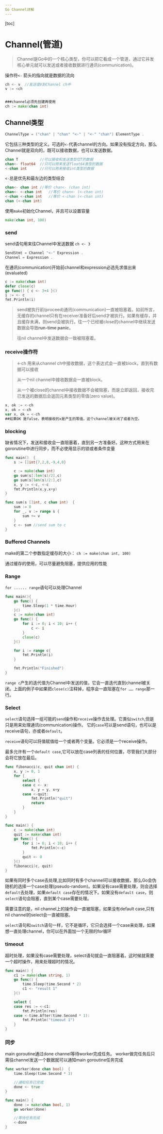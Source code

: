 ```yaml
---
Go Channel详解
---
```


[toc]



# Channel(管道)

> Channel是Go中的一个核心类型，你可以把它看成一个管道，通过它并发核心单元就可以发送或者接收数据进行通讯(communication)。

操作符`<-`  箭头的指向就是数据的流向

```go
ch <- v  //发送值V到Channel ch中
v := <ch


###channel必须先创建再使用
ch := make(chan int)
```



## Channel类型

```go
ChannelType = ("chan" | "chan" "<-" | "<-" "chan") ElementType .
```

它包括三种类型的定义。可选的`<-`代表channel的方向。如果没有指定方向，那么Channel就是双向的，既可以接收数据，也可以发送数据。

```go
chan T			//可以接收和发送类型位T的数据
chan<- float64  //只可以用来发送float64类型的数据
<-chan int		//只可以用来接收int类型的数据
```

`<-`总是优先和最左边的类型结合

```go
chan<- chan int	//等价 chan<- (chan int)
chan<- <-chan int	//等价 chan<- (<-chan int)
<-chan <-chan int	//等价 <-chan (<-chan int)
chan (<-chan int)
```

使用`make`初始化Channel，并且可以设置容量

```go
make(chan int, 100)
```



### send

send语句用来往Channel中发送数据 `ch <- 3`

```go
SendStmt = Channel "<-" Expression .
Channel = Expression .
```

在通讯(communication)开始前channel和expression必选先求值出来(evaluated)

```go
c := make(chan int)
defer close(c)
go func() { c <- 3+4 }()
i := <- c
fmt.Println(i)
```

> send被执行前(proceed)通讯(communication)一直被阻塞着。如前所言，无缓存的channel只有在receiver准备好后send才被执行。如果有缓存，并且缓存未满，则send会被执行。往一个已经被close的channel中继续发送数据会导致**run-time panic**。
>
> 往nil channel中发送数据会一致被阻塞着。



### receive操作符

> <-ch 用来从channel ch中接收数据，这个表达式会一直被block，直到有数据可以接收
>
> 从一个nil channel中接收数据会一直被block。
>
> 从一个被close的channel中接收数据不会被阻塞，而是立即返回，接收完已发送的数据后会返回元素类型的零值(zero value)。

```go
x, ok := <-ch
x, ok = <-ch
var x, ok = <-ch
##如果OK 是false，表明接收的x是产生的零值，这个channel被关闭了或者为空。
```





### blocking

缺省情况下，发送和接收会一直阻塞着，直到另一方准备好。这种方式用来在gororutine中进行同步，而不必使用显示的锁或者条件变量

```go
func main()  {
	s := []int{7,2,8,-9,4,0}

	c := make(chan int)
	go sum(s[:len(s)/2],c)
	go sum(s[len(s)/2:],c)
	x, y := <-c, <-c
	fmt.Println(x,y,x+y)
}

func sum(s []int, c chan int)  {
	sum := 0
	for _, v := range s {
		sum += v
	}
	c <- sum //send sum to c
}

```





### Buffered Channels

make的第二个参数指定缓存的大小： `ch := make(chan int, 100)`

通过缓存的使用，可以尽量避免阻塞，提供应用的性能



### Range

`for ...... range`语句可以处理Channel

```go
func main(){
    go func() {
		time.Sleep(1 * time.Hour)
	}()
	c := make(chan int)
	go func() {
		for i := 0; i < 10; i++ {
			c <- i
		}
		close(c)
	}()

	for i := range c{
		fmt.Println(i)
	}

	fmt.Println("Finished")
}
```

`range c`产生的迭代值为Channel中发送的值，它会一直迭代直到channel被关闭。上面的例子中如果把`close(c)`注释掉，程序会一直阻塞在`for …… range`那一行。





### Select

`select`语句选择一组可能的`send`操作和`receive`操作去处理。它类似`switch`,但是只是用来处理通讯(communication)操作。
它的`case`可以是send语句，也可以是receive语句，亦或者`default`。

`receive`语句可以将值赋值给一个或者两个变量。它必须是一个receive操作。

最多允许有一个`default case`,它可以放在case列表的任何位置，尽管我们大部分会将它放在最后。

```go
func fibonacci(c, quit chan int) {
	x, y := 0, 1
	for {
		select {
		case c <- x:
			x, y = y, x+y
		case <-quit:
			fmt.Println("quit")
			return
		}
	}
}

func main() {
	c := make(chan int)
	quit := make(chan int)
	go func() {
		for i := 0; i < 10; i++ {
			fmt.Println(<-c)
		}
		quit <- 0
	}()
	fibonacci(c, quit)
}
```

如果有同时多个case去处理,比如同时有多个channel可以接收数据，那么Go会伪随机的选择一个case处理(pseudo-random)。如果没有case需要处理，则会选择`default`去处理，如果`default case`存在的情况下。如果没有`default case`，则`select`语句会阻塞，直到某个case需要处理。

需要注意的是，nil channel上的操作会一直被阻塞，如果没有default case,只有nil channel的select会一直被阻塞。

`select`语句和`switch`语句一样，它不是循环，它只会选择一个case来处理，如果想一直处理channel，你可以在外面加一个无限的for循环



### timeout

超时处理，如果没有case需要处理，select语句就会一直阻塞着。这时候就需要一个超时操作，用来处理超时的情况。

```go
func main() {
	c1 := make(chan string, 1)
	go func() {
		time.Sleep(time.Second * 2)
		c1 <- "result 1"
	}()

	select {
	case res := <-c1:
		fmt.Println(res)
	case <-time.After(time.Second * 1):
		fmt.Println("timeout 1")
	}
}
```



### 同步

main goroutine通过done channel等待worker完成任务。 worker做完任务后只需往channel发送一个数据就可以通知main goroutine任务完成

```go
func worker(done chan bool)  {
	time.Sleep(time.Second * 3)

	//通知任务已完成
	done <- true
}

func main() {
	done := make(chan bool, 1)
	go worker(done)

	//等待任务完成
	<-done
}
```

























































































































































































































































































[1]: https://colobu.com/2016/04/14/Golang-Channels/	"Go Channel详解"

